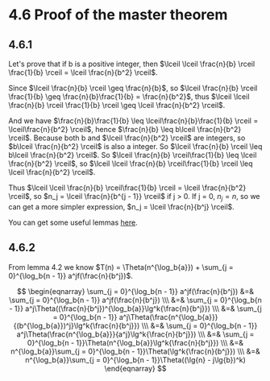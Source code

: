 # 4.6 Proof of the master theorem
## 4.6.1
Let's prove that if b is a positive integer, then $\lceil \lceil \frac{n}{b} \rceil \frac{1}{b} \rceil = \lceil \frac{n}{b^2} \rceil$.

Since $\lceil \frac{n}{b} \rceil \geq \frac{n}{b}$, so $\lceil \frac{n}{b} \rceil \frac{1}{b} \geq \frac{n}{b}\frac{1}{b} = \frac{n}{b^2}$, thus $\lceil \lceil \frac{n}{b} \rceil \frac{1}{b} \rceil \geq \lceil \frac{n}{b^2} \rceil$.

And we have $\frac{n}{b}\frac{1}{b} \leq \lceil\frac{n}{b}\frac{1}{b} \rceil = \lceil\frac{n}{b^2} \rceil$, hence $\frac{n}{b} \leq b\lceil \frac{n}{b^2} \rceil$. Because both b and $\lceil \frac{n}{b^2} \rceil$ are integers, so $b\lceil \frac{n}{b^2} \rceil$ is also a integer. So $\lceil \frac{n}{b} \rceil \leq b\lceil \frac{n}{b^2} \rceil$. So $\lceil \frac{n}{b} \rceil\frac{1}{b} \leq \lceil \frac{n}{b^2} \rceil$, so $\lceil \lceil \frac{n}{b} \rceil\frac{1}{b} \rceil \leq \lceil \frac{n}{b^2} \rceil$.

Thus $\lceil \lceil \frac{n}{b} \rceil\frac{1}{b} \rceil = \lceil \frac{n}{b^2} \rceil$, so $n_j = \lceil \frac{n}{b^{j - 1}} \rceil$ if j > 0. If j = 0, $n_j = n$, so we can get a more simpler expression, $n_j = \lceil \frac{n}{b^j} \rceil$.

You can get some useful lemmas [here](http://www.russinoff.com/libman/text/node6.html).

## 4.6.2
From lemma 4.2 we know $T(n) = \Theta(n^{\log_b{a}}) + \sum_{j = 0}^{\log_b{n - 1}} a^jf(\frac{n}{b^j})$.

$$
\begin{eqnarray}
\sum_{j = 0}^{\log_b{n - 1}} a^jf(\frac{n}{b^j}) &=& \sum_{j = 0}^{\log_b{n - 1}} a^jf(\frac{n}{b^j}) \\\
&=& \sum_{j = 0}^{\log_b{n - 1}} a^j\Theta((\frac{n}{b^j})^{\log_b{a}}\lg^k{\frac{n}{b^j}}) \\\
&=& \sum_{j = 0}^{\log_b{n - 1}} a^j\Theta(\frac{n^{\log_b{a}}}{(b^{\log_b{a}})^j}\lg^k{\frac{n}{b^j}}) \\\
&=& \sum_{j = 0}^{\log_b{n - 1}} a^j\Theta(\frac{n^{\log_b{a}}}{a^j}\lg^k{\frac{n}{b^j}}) \\\
&=& \sum_{j = 0}^{\log_b{n - 1}}\Theta(n^{\log_b{a}}\lg^k{\frac{n}{b^j}}) \\\
&=& n^{\log_b{a}}\sum_{j = 0}^{\log_b{n - 1}}\Theta(\lg^k{\frac{n}{b^j}}) \\\
&=& n^{\log_b{a}}\sum_{j = 0}^{\log_b{n - 1}}\Theta((\lg{n} - j\lg{b})^k)
\end{eqnarray}
$$
